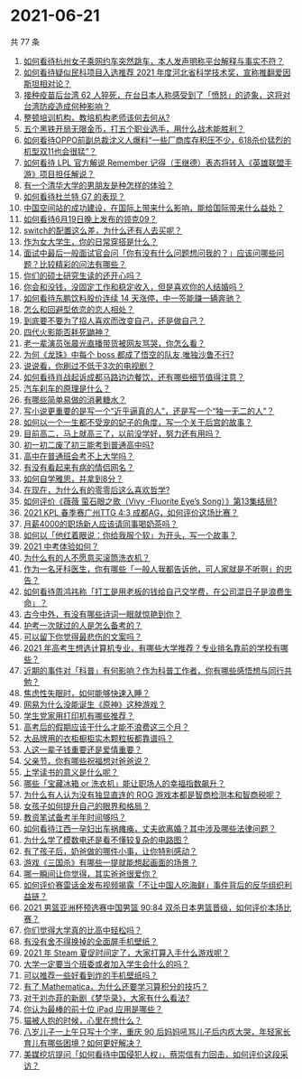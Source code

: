 # 2021-06-21

共 77 条

<!-- BEGIN -->
<!-- 最后更新时间 Mon Jun 21 2021 08:12:59 GMT+0800 (China Standard Time) -->

1. [如何看待杭州女子乘网约车突然跳车，本人发声明称平台解释与事实不符？](https://www.zhihu.com/question/465856176)
2. [如何看待疑似民科项目入选推荐 2021
   年度河北省科学技术奖，宣称推翻爱因斯坦相对论？](https://www.zhihu.com/question/465966475)
3. [接种疫苗后台湾 62
   人猝死，在台日本人称感受到了「愤怒」的迹象，这将对台湾防疫造成何种影响？](https://www.zhihu.com/question/466110239)
4. [整顿培训机构，教培机构老师该何去何从?](https://www.zhihu.com/question/463008808)
5. [五个黑铁开局无限金币，打五个职业选手，用什么战术能胜利？](https://www.zhihu.com/question/460139174)
6. [如何看待OPPO前副总裁沈义人爆料“一些厂商库存积压不少，618杀价猛烈的机型双11也会很猛”？](https://www.zhihu.com/question/466051197)
7. [如何看待 LPL 官方解说 Remember
   记得（王继德）表态将转入《英雄联盟手游》项目担任解说？](https://www.zhihu.com/question/465610838)
8. [有一个清华大学的男朋友是种怎样的体验？](https://www.zhihu.com/question/30174174)
9. [如何看待杜兰特 G7 的表现？](https://www.zhihu.com/question/466100708)
10. [中国空间站的成功建设，在国际上带来什么影响，能给国际带来什么益处？](https://www.zhihu.com/question/465703732)
11. [如何看待6月19日晚上发布的领克09？](https://www.zhihu.com/question/466043949)
12. [switch的配置这么差，为什么还有人去买呢？](https://www.zhihu.com/question/464901398)
13. [作为女大学生，你的日常穿搭是什么？](https://www.zhihu.com/question/317964300)
14. [面试中最后一般面试官会问「你有没有什么问题想问我的？」应该问哪些问题？比较精彩的问法有哪些？](https://www.zhihu.com/question/21559274)
15. [你们的硕士研究生读的还开心吗？](https://www.zhihu.com/question/455981846)
16. [你会和没钱，没固定工作和稳定收入，但是喜欢你的人结婚吗？](https://www.zhihu.com/question/463865885)
17. [如何看待东鹏饮料股价连续 14 天涨停，中一签能赚一辆奔驰？](https://www.zhihu.com/question/465492977)
18. [怎么和回避型依恋的恋人相处？](https://www.zhihu.com/question/441554867)
19. [到底要不要为了招人喜欢而改变自己，还是做自己？](https://www.zhihu.com/question/462208808)
20. [四代火影能否耗死鼬神？](https://www.zhihu.com/question/462369273)
21. [老一辈演员张晨光直播带货被网友骂哭，你怎么看？](https://www.zhihu.com/question/465922667)
22. [为何《龙珠》中每个 boss 都成了悟空的队友,唯独沙鲁不行?](https://www.zhihu.com/question/464605306)
23. [说说看，你刷过不低于3次的电视剧？](https://www.zhihu.com/question/457564696)
24. [如何看待肖战起诉成都马路边边餐饮，还有哪些细节值得注意？](https://www.zhihu.com/question/465777508)
25. [汽车刹车的原理是什么？](https://www.zhihu.com/question/23704461)
26. [有哪些简单易做的消暑糖水？](https://www.zhihu.com/question/20362705)
27. [写小说更重要的是写一个“近乎逼真的人”，还是写一个“独一无二的人”？](https://www.zhihu.com/question/462450168)
28. [如何以一个一生都不受宠的妃子的角度，写一个关于后宫的故事？](https://www.zhihu.com/question/459786967)
29. [目前高二，马上就高三了，以前没学好，努力还有用吗？](https://www.zhihu.com/question/452901439)
30. [初一初二废了初三能考到普通高中吗?](https://www.zhihu.com/question/465062081)
31. [高中在普通班会考不上大学吗？](https://www.zhihu.com/question/458586665)
32. [有没有看起来有病的情侣网名？](https://www.zhihu.com/question/460193137)
33. [如何自学雅思，并拿到8分？](https://www.zhihu.com/question/48493199)
34. [在现在，为什么有的零零后这么喜欢哲学?](https://www.zhihu.com/question/436744133)
35. [如何评价《薇薇 萤石眼之歌（Vivy -Fluorite Eye’s
    Song）》第13集结局?](https://www.zhihu.com/question/466054985)
36. [2021 KPL 春季赛广州TTG 4:3
    成都AG，如何评价这场比赛？](https://www.zhihu.com/question/466215624)
37. [月薪4000的职场新人应该请同事喝奶茶吗？](https://www.zhihu.com/question/466090577)
38. [如何以「他红着眼说：你给我服个软」为开头，写一个故事？](https://www.zhihu.com/question/460697101)
39. [2021 中考体验如何？](https://www.zhihu.com/question/463592456)
40. [为什么有的人不愿意买滚筒洗衣机？](https://www.zhihu.com/question/393287010)
41. [作为一名牙科医生，你有哪些「一般人我都告诉他，可人家就是不听啊」的忠告？](https://www.zhihu.com/question/56477060)
42. [如何看待周鸿祎称「打工是用老板的钱给自己交学费，在公司混日子是浪费生命」？](https://www.zhihu.com/question/465936066)
43. [古今中外，有没有哪些诗词一眼就惊艳到你？](https://www.zhihu.com/question/465337346)
44. [护考一次就过的人是怎么备考的？](https://www.zhihu.com/question/462889007)
45. [可以留下你觉得最悲伤的文案吗？](https://www.zhihu.com/question/462309130)
46. [2021
    年高考生想选计算机专业，有哪些大学推荐？专业排名靠前的学校有哪些？](https://www.zhihu.com/question/459989965)
47. [近期的事件对「科普」有何影响？作为科普工作者，你有哪些感悟想与同行共勉？](https://www.zhihu.com/question/466136091)
48. [焦虑性失眠时，如何能够快速入睡？](https://www.zhihu.com/question/380959121)
49. [网易为什么没能诞生《原神》这种游戏？](https://www.zhihu.com/question/462790812)
50. [学生党家用打印机有哪些推荐？](https://www.zhihu.com/question/265997721)
51. [高考后的假期应该干什么才能不浪费这三个月？](https://www.zhihu.com/question/464123456)
52. [大品牌用的衣柜橱柜实木颗粒板都靠谱吗？](https://www.zhihu.com/question/271313928)
53. [人这一辈子钱重要还是爱情重要？](https://www.zhihu.com/question/465525426)
54. [父亲节，你有哪些祝福想对爸爸说？](https://www.zhihu.com/question/464551221)
55. [上学读书的意义是什么呢？](https://www.zhihu.com/question/463575351)
56. [哪些「宝藏冰箱 or 洗衣机」能让职场人的幸福指数飙升？](https://www.zhihu.com/question/460520767)
57. [为什么有人认为没有独显直连的 ROG
    游戏本都是智商检测本和智商税呢？](https://www.zhihu.com/question/465832825)
58. [女孩子如何提升自己的眼界和格局？](https://www.zhihu.com/question/443769667)
59. [教资笔试备考半年时间够吗？](https://www.zhihu.com/question/460126171)
60. [如何看待江西一孕妇出车祸瘫痪，丈夫欲离婚？其中涉及哪些法律问题？](https://www.zhihu.com/question/465900205)
61. [为什么学了模数电还是看不懂较复杂的电路图？](https://www.zhihu.com/question/432824969)
62. [有了孩子后，奶爸做的哪件小事，让你特别感动？](https://www.zhihu.com/question/464550144)
63. [游戏《三国杀》有哪些一提就能想起画面的场景？](https://www.zhihu.com/question/464961456)
64. [哪一瞬间让你觉得，其实爸爸很爱你？](https://www.zhihu.com/question/465743920)
65. [如何评价赛雷话金发布视频揭露「不让中国人吃海鲜」事件背后的反华组织利益链？](https://www.zhihu.com/question/465827983)
66. [2021 男篮亚洲杯预选赛中国男篮 90:84
    双杀日本男篮晋级，如何评价本场比赛？](https://www.zhihu.com/question/465993602)
67. [你们觉得大学真的比高中轻松吗？](https://www.zhihu.com/question/460551661)
68. [有没有舍不得换掉的全面屏手机壁纸？](https://www.zhihu.com/question/420662927)
69. [2021 年 Steam 夏促时间定了，大家打算入手什么游戏呢？](https://www.zhihu.com/question/456973633)
70. [大学一定要当个班委或者加入学生会什么的吗？](https://www.zhihu.com/question/461953477)
71. [可以推荐一些好看到炸的手机壁纸吗？](https://www.zhihu.com/question/382946508)
72. [有了 Mathematica，为什么还要学习算积分的技巧？](https://www.zhihu.com/question/465906679)
73. [对于刘亦菲的新剧《梦华录》，大家有什么看法?](https://www.zhihu.com/question/463716425)
74. [你认为最棒的前十位 iPad 应用是哪些？](https://www.zhihu.com/question/34453138)
75. [猫被人抱的时候，心里在想什么？](https://www.zhihu.com/question/463390158)
76. [八岁儿子一上午只写十个字，重庆 90
    后妈妈吼骂儿子后内疚大哭，年轻家长育儿有哪些困境？如何更好解决？](https://www.zhihu.com/question/465723069)
77. [美媒挖坑提问「如何看待中国侵犯人权」，蔡崇信有力回击，如何评价这段采访？](https://www.zhihu.com/question/465932695)

<!-- END -->
